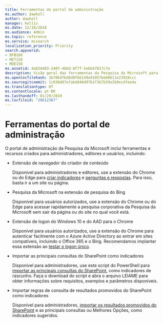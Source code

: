 ```yaml
---
title: Ferramentas do portal de administração
ms.author: dawholl
author: dawholl
manager: kellis
ms.date: 12/18/2018
ms.audience: Admin
ms.topic: reference
ms.service: mssearch
localization_priority: Priority
search.appverid:
- BFB160
- MET150
- MOE150
ms.assetid: 4a824483-2407-4bbd-8f7f-5ebb47817c7e
description: Visão geral das ferramentas da Pesquisa da Microsoft para criar e importar resultados, entrar automaticamente e pesquisar em qualquer lugar
ms.openlocfilehash: 3b7064fbd0d8f66149a91057be00611e23928ccc
ms.sourcegitcommit: 1c038d87efab4840d97b1f367b39e2b9ecdfee4a
ms.translationtype: HT
ms.contentlocale: pt-BR
ms.lasthandoff: 01/29/2019
ms.locfileid: "29612367"
---
```

# <a name="admin-portal-tools"></a>Ferramentas do portal de administração

O portal de administração da Pesquisa da Microsoft inclui ferramentas e recursos criados para administradores, editores e usuários, incluindo:
  
- Extensão de navegador do criador de conteúdo
    
    Disponível para administradores e editores, use a extensão do Chrome ou do Edge para [criar indicadores](create-bookmarks.md) e [perguntas e respostas](create-qas.md). Para isso, basta ir a um site ou página. 
    
- Pesquisa da Microsoft na extensão de pesquisa do Bing
    
    Disponível para usuários autorizados, use a extensão do Chrome ou do Edge para acessar rapidamente a pesquisa corporativa da Pesquisa da Microsoft sem sair da página ou do site no qual você está.
    
- Extensão de logon do Windows 10 e do AAD para o Chrome
    
    Disponível para usuários autorizados, use a extensão do Chrome para autenticar facilmente com o Azure Active Directory ao entrar em sites compatíveis, incluindo o Office 365 e o Bing. Recomendamos implantar essa extensão ao [testar o logon único](test-single-sign-on.md).
    
- Importar as principais consultas do SharePoint como indicadores
    
    Disponível para administradores, use este script do PowerShell para [importar as principais consultas do SharePoint](import-sharepoint-promoted-results-and-top-queries.md), como indicadores de rascunho. Faça o download do script e abra o arquivo LEIAME para obter informações sobre requisitos, exemplos e parâmetros disponíveis. 
    
- Importar regras de consulta de resultados promovidos do SharePoint como indicadores
    
    Disponível para administradores, [importar os resultados promovidos do SharePoint](import-sharepoint-promoted-results-and-top-queries.md) e as principais consultas ou Melhores Opções, como indicadores sugeridos. 

  

